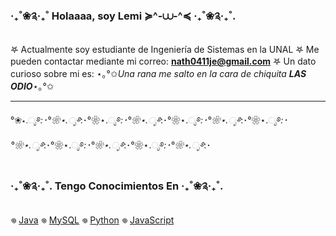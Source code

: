 ### ‧₊˚❀༉‧₊˚ Holaaaa, soy Lemi ≽^-⩊-^≼ ‧₊˚❀༉‧₊˚.

   𖤐 Actualmente soy estudiante de Ingeniería de Sistemas en la UNAL 
   𖤐 Me pueden contactar mediante mi correo: **nath0411je@gmail.com**
   𖤐 Un dato curioso sobre mi es: ⋆｡°✩*Una rana me salto en la cara de chiquita **LAS ODIO***⋆｡°✩

---
°❀⋆.ೃ࿔*:･°❀⋆.ೃ࿔*:･°❀⋆.ೃ࿔*:･°❀⋆.ೃ࿔*:･°❀⋆.ೃ࿔*:･°❀⋆.ೃ࿔*:･°❀⋆.ೃ࿔*:･°❀⋆.ೃ࿔*:･°❀⋆.ೃ࿔*:･°❀⋆.ೃ࿔*:･°❀⋆.ೃ࿔*:･°❀⋆.ೃ࿔*:･

### ‧₊˚❀༉‧₊˚. Tengo Conocimientos En ‧₊˚❀༉‧₊˚.

   𖦹 [Java](https://www.java.com/)
   𖦹 [MySQL](https://www.mysql.com/)
   𖦹 [Python](https://www.python.org/)
   𖦹 [JavaScript](https://developer.mozilla.org/es/docs/Web/JavaScript)





